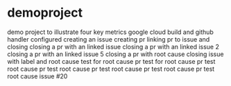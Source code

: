 # demoproject
demo project to illustrate four key metrics
google cloud build and github handler configured 
creating an issue creating pr linking pr to issue and closing
closing a pr with an linked issue
closing a pr with an linked issue 2
closing a pr with an linked issue 5
closing a pr with root cause
closing issue with label and root cause
test for root cause
pr test for root cause
pr test root cause
pr test root cause
pr test root cause
pr test root cause
pr test root cause issue #20
